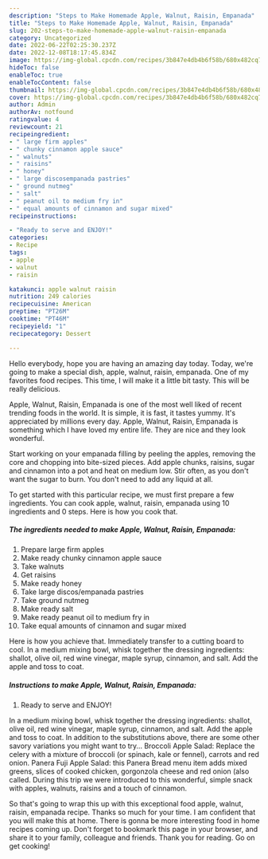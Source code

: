```yaml
---
description: "Steps to Make Homemade Apple, Walnut, Raisin, Empanada"
title: "Steps to Make Homemade Apple, Walnut, Raisin, Empanada"
slug: 202-steps-to-make-homemade-apple-walnut-raisin-empanada
category: Uncategorized
date: 2022-06-22T02:25:30.237Z
date: 2022-12-08T18:17:45.834Z
image: https://img-global.cpcdn.com/recipes/3b847e4db4b6f58b/680x482cq70/apple-walnut-raisin-empanada-recipe-main-photo.jpg
hideToc: false
enableToc: true
enableTocContent: false
thumbnail: https://img-global.cpcdn.com/recipes/3b847e4db4b6f58b/680x482cq70/apple-walnut-raisin-empanada-recipe-main-photo.jpg
cover: https://img-global.cpcdn.com/recipes/3b847e4db4b6f58b/680x482cq70/apple-walnut-raisin-empanada-recipe-main-photo.jpg
author: Admin
authorAv: notfound
ratingvalue: 4
reviewcount: 21
recipeingredient:
- " large firm apples"
- " chunky cinnamon apple sauce"
- " walnuts"
- " raisins"
- " honey"
- " large discosempanada pastries"
- " ground nutmeg"
- " salt"
- " peanut oil to medium fry in"
- " equal amounts of cinnamon and sugar mixed"
recipeinstructions:

- "Ready to serve and ENJOY!"
categories:
- Recipe
tags:
- apple
- walnut
- raisin

katakunci: apple walnut raisin 
nutrition: 249 calories
recipecuisine: American
preptime: "PT26M"
cooktime: "PT46M"
recipeyield: "1"
recipecategory: Dessert

---
```



Hello everybody, hope you are having an amazing day today. Today, we're going to make a special dish, apple, walnut, raisin, empanada. One of my favorites food recipes. This time, I will make it a little bit tasty. This will be really delicious.

Apple, Walnut, Raisin, Empanada is one of the most well liked of recent trending foods in the world. It is simple, it is fast, it tastes yummy. It's appreciated by millions every day. Apple, Walnut, Raisin, Empanada is something which I have loved my entire life. They are nice and they look wonderful.

Start working on your empanada filling by peeling the apples, removing the core and chopping into bite-sized pieces. Add apple chunks, raisins, sugar and cinnamon into a pot and heat on medium low. Stir often, as you don&#39;t want the sugar to burn. You don&#39;t need to add any liquid at all.


To get started with this particular recipe, we must first prepare a few ingredients. You can cook apple, walnut, raisin, empanada using 10 ingredients and 0 steps. Here is how you cook that.

<!--inarticleads1-->

##### The ingredients needed to make Apple, Walnut, Raisin, Empanada:

1. Prepare  large firm apples
1. Make ready  chunky cinnamon apple sauce
1. Take  walnuts
1. Get  raisins
1. Make ready  honey
1. Take  large discos/empanada pastries
1. Take  ground nutmeg
1. Make ready  salt
1. Make ready  peanut oil to medium fry in
1. Take  equal amounts of cinnamon and sugar mixed


Here is how you achieve that. Immediately transfer to a cutting board to cool. In a medium mixing bowl, whisk together the dressing ingredients: shallot, olive oil, red wine vinegar, maple syrup, cinnamon, and salt. Add the apple and toss to coat. 

<!--inarticleads2-->

##### Instructions to make Apple, Walnut, Raisin, Empanada:


1. Ready to serve and ENJOY!

In a medium mixing bowl, whisk together the dressing ingredients: shallot, olive oil, red wine vinegar, maple syrup, cinnamon, and salt. Add the apple and toss to coat. In addition to the substitutions above, there are some other savory variations you might want to try… Broccoli Apple Salad: Replace the celery with a mixture of broccoli (or spinach, kale or fennel), carrots and red onion. Panera Fuji Apple Salad: this Panera Bread menu item adds mixed greens, slices of cooked chicken, gorgonzola cheese and red onion (also called. During this trip we were introduced to this wonderful, simple snack with apples, walnuts, raisins and a touch of cinnamon. 

So that's going to wrap this up with this exceptional food apple, walnut, raisin, empanada recipe. Thanks so much for your time. I am confident that you will make this at home. There is gonna be more interesting food in home recipes coming up. Don't forget to bookmark this page in your browser, and share it to your family, colleague and friends. Thank you for reading. Go on get cooking!

